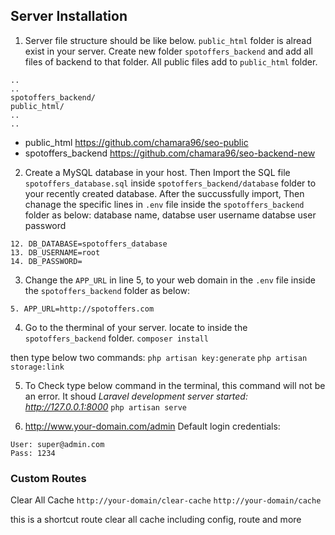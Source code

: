 ## Server Installation

1) Server file structure should be like below. `public_html` folder is alread exist in your server. Create new folder `spotoffers_backend` and add all files of backend to that folder. All public files add to `public_html` folder.
```
..
..
spotoffers_backend/
public_html/
..
..
```
- public_html https://github.com/chamara96/seo-public
- spotoffers_backend https://github.com/chamara96/seo-backend-new



2) Create a MySQL database in your host. Then Import the SQL file `spotoffers_database.sql` inside `spotoffers_backend/database` folder to your recently created database. After the succussfully import, Then chanage the specific lines in `.env` file inside the `spotoffers_backend` folder as below:
database name,
databse user username
databse user password
```
12. DB_DATABASE=spotoffers_database
13. DB_USERNAME=root
14. DB_PASSWORD=
```



3) Change the `APP_URL` in line 5, to your web domain in the `.env` file inside the `spotoffers_backend` folder as below:
```
5. APP_URL=http://spotoffers.com
```



4) Go to the therminal of your server. locate to inside the `spotoffers_backend` folder.
`composer install`

then type below two commands:
`php artisan key:generate`
`php artisan storage:link`



5) To Check type below command in the terminal, this command will not be an error. It shoud *Laravel development server started: http://127.0.0.1:8000*
`php artisan serve`



6) http://www.your-domain.com/admin
Default login credentials:

```
User: super@admin.com
Pass: 1234
```


### Custom Routes

Clear All Cache
`http://your-domain/clear-cache`
`http://your-domain/cache`

this is a shortcut route clear all cache including config, route and more
